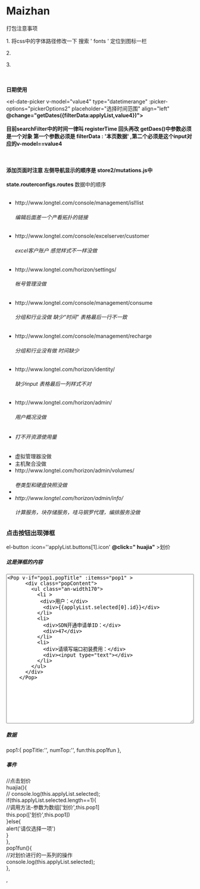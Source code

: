 # Maizhan


<div>
</h2>打包注意事项</h2>
<p>1. 将css中的字体路径修改一下  搜索 ' fonts ' 定位到图标一栏</p>
<p>2. </p>
<p>3. </p>
</div><br>
<div></div><br>
<div>
<b>日期使用</b><br>
 
 <el-date-picker v-model="value4" type="datetimerange" :picker-options="pickerOptions2"
 placeholder="选择时间范围" align="left" <br><b>@change="getDates({filterData:applyList,value4})">
</b><br></el-date-picker><br>
<b>目前searchFilter中的时间一律叫 registerTime 回头再改 </b>
<b>getDaes()中参数必须是一个对象 第一个参数必须是 filterData : '本页数据' ,第二个必须是这个input对应的v-model==value4</b>
</div><br>
<div>
  <h4>添加页面时注意 左侧导航显示的顺序是 store2/mutations.js中 </h4> 
  <strong> state.routerconfigs.routes </strong>数据中的顺序
</div>
<br>
<ul>
  <li>http://www.longtel.com/console/management/isl!list
  <h6>编辑后面差一个产看拓扑的链接</h6>
  </li>
 
  <li>http://www.longtel.com/console/excelserver/customer
  <h6>excel客户账户 感觉样式不一样没做</h6>
  </li>

  <li>http://www.longtel.com/horizon/settings/
  <h6>帐号管理没做</h6>
  </li>
  <li>http://www.longtel.com/console/management/consume
  <h6>分组和行业没做 缺少“时间” 表格最后一行不一致
  </h6>
  </li>
  <li>http://www.longtel.com/console/management/recharge
  <h6>分组和行业没有做 时间缺少
  </li>
  <li>http://www.longtel.com/horizon/identity/
  <h6>缺少input 表格最后一列样式不对</h6>
  </li>
  <li>http://www.longtel.com/horizon/admin/
  <h6>用户概况没做</h6>
  </li>
  <li><h6>打不开资源使用量</h6>
  </li>
  <li>虚拟管理器没做
  </li>
  <li>主机聚合没做
  </li>
  <li>http://www.longtel.com/horizon/admin/volumes/
  <h6>卷类型和硬盘快照没做</6>
  <li>
  <li>http://www.longtel.com/horizon/admin/info/
  <h6> 计算服务，块存储服务，哇马钢罗代理，编排服务没做</h6>
  </li>
  
  
</ul>
<h3>点击按钮出现弹框</h3>
el-button  :icon=''applyList.buttons[1].icon' <b> @click=" huajia"</b> >划价</el-button>
<h5>这是弹框的内容</h5>
<textarea style='width:100%;height:400px'>
<Pop v-if="pop1.popTitle" :itemss="pop1" >
      <div class="popContent">
        <ul class="an-width170">
          <li >
           <div>用户：</div>
            <div>{{applyList.selected[0].id}}</div>
          </li>
          <li>
            <div>SDN开通申请单ID：</div>
            <div>47</div>
          </li>
          <li>
            <div>请填写端口初装费用：</div>
            <div><input type="text"></div>
          </li>
        </ul>
      </div>
    </Pop>

</textarea>
<h5>数据</h5> 
 pop1:{
          popTitle:'',
          numTop:'',
          fun:this.pop1fun
        },

<h5>事件</h5> 

//点击划价<br>
      huajia(){<br>
//        console.log(this.applyList.selected);<br>
        if(this.applyList.selected.length==1){<br>
        //调用方法-参数为数组['划价',this.pop1]<br>
          this.pop(['划价',this.pop1])<br>
        }else{<br>
          alert('请仅选择一项')<br>
        }<br>
      },<br>
      pop1fun(){<br>
      //对划价进行的一系列的操作<br>
       console.log(this.applyList.selected);<br>
      },

,





